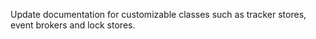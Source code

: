 Update documentation for customizable classes such as tracker stores, event brokers and lock stores.

